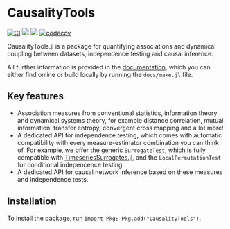 # CausalityTools

[![CI](https://github.com/juliadynamics/CausalityTools.jl/workflows/CI/badge.svg)](https://github.com/JuliaDynamics/CausalityTools.jl/actions)
[![](https://img.shields.io/badge/docs-latest_tagged-blue.svg)](https://juliadynamics.github.io/CausalityTools.jl/stable/)
[![](https://img.shields.io/badge/docs-dev_(master)-blue.svg)](https://juliadynamics.github.io/CausalityTools.jl/dev/)
[![codecov](https://codecov.io/gh/JuliaDynamics/CausalityTools.jl/branch/master/graph/badge.svg?token=0b71n6x6AP)](https://codecov.io/gh/JuliaDynamics/CausalityTools.jl)

CausalityTools.jl is a package for quantifying associations and dynamical coupling
between datasets, independence testing and causal inference.

All further information is provided in the
[documentation](https://juliadynamics.github.io/CausalityTools.jl/dev), which you can either
find online or build locally by running the `docs/make.jl` file.

## Key features

- Association measures from conventional statistics, information theory and dynamical
    systems theory, for example distance correlation, mutual information, transfer entropy,
    convergent cross mapping and a lot more!
- A dedicated API for independence testing, which comes with automatic compatibility with
    every measure-estimator combination you can think of. For example, we offer the generic
    `SurrogateTest`, which is fully compatible with
    [TimeseriesSurrogates.jl](https://github.com/JuliaDynamics/TimeseriesSurrogates.jl),
    and the `LocalPermutationTest` for conditional indepencence testing.
- A dedicated API for causal network inference based on these measures and independence
    tests.

## Installation

To install the package, run `import Pkg; Pkg.add("CausalityTools")`.
